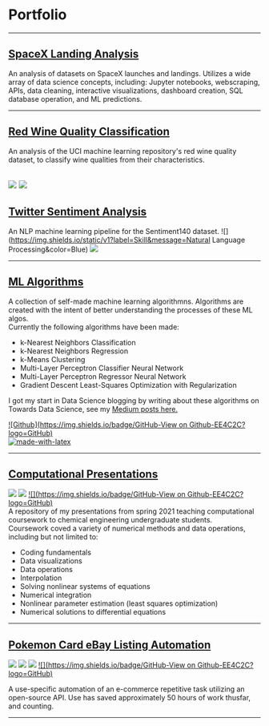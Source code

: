 # Portfolio

---

## [SpaceX Landing Analysis](https://github.com/turnerluke/spacex-success-analysis)
An analysis of datasets on SpaceX launches and landings. Utilizes a wide array of data science concepts, including: Jupyter notebooks, webscraping, APIs, data cleaning, interactive visualizations, dashboard creation, SQL database operation, and ML predictions.

---

## [Red Wine Quality Classification](https://github.com/turnerluke/red-wine-classification)
An analysis of the UCI machine learning repository's red wine quality dataset, to classify wine qualities from their characteristics.

![](https://img.shields.io/static/v1?label=Skill&message=Classification&color=Blue)
![](https://img.shields.io/badge/Kaggle-20BEFF?style=for-the-badge&logo=Kaggle&logoColor=white)
---


## [Twitter Sentiment Analysis](https://github.com/turnerluke/twitter-sentiment)
An NLP machine learning pipeline for the Sentiment140 dataset.
![](https://img.shields.io/static/v1?label=Skill&message=Natural Language Processing&color=Blue)
![](https://img.shields.io/badge/Kaggle-20BEFF?style=for-the-badge&logo=Kaggle&logoColor=white)

---

## [ML Algorithms](https://github.com/turnerluke/ML-algos)
A collection of self-made machine learning algorithmns. Algorithms are created with the intent of better understanding the processes of these ML algos.  
Currently the following algorithms have been made:
- k-Nearest Neighbors Classification
- k-Nearest Neighbors Regression
- k-Means Clustering
- Multi-Layer Perceptron Classifier Neural Network
- Multi-Layer Perceptron Regressor Neural Network
- Gradient Descent Least-Squares Optimization with Regularization

I got my start in Data Science blogging by writing about these algorithms on Towards Data Science, see my [Medium posts here.](https://medium.com/@turnermluke)

[![Github](https://img.shields.io/badge/GitHub-View on Github-EE4C2C?logo=GitHub)](https://github.com/turnerluke/ML-algos)  
[![made-with-latex](https://img.shields.io/badge/Made%20with-LaTeX-1f425f.svg)](https://www.latex-project.org/)

---

## [Computational Presentations](https://github.com/turnerluke/computational-presentations)
![](https://img.shields.io/badge/Python-FFD43B?style=for-the-badge&logo=python&logoColor=blue)
![](https://img.shields.io/badge/PyCharm-000000.svg?&style=for-the-badge&logo=PyCharm&logoColor=white)
[![](https://img.shields.io/badge/GitHub-View on Github-EE4C2C?logo=GitHub)](https://github.com/turnerluke/computational-presentations)  
A repository of my presentations from spring 2021 teaching computational coursework to chemical engineering undergraduate students.  
Coursework coved a variety of numerical methods and data operations, including but not limited to:
- Coding fundamentals
- Data visualizations
- Data operations
- Interpolation
- Solving nonlinear systems of equations
- Numerical integration
- Nonlinear parameter estimation (least squares optimization)
- Numerical solutions to differential equations


---

## [Pokemon Card eBay Listing Automation](https://github.com/turnerluke/eBay-pokemon-card-automation)
![](https://img.shields.io/static/v1?label=Skill&message=Automation&color=Blue)
![](https://img.shields.io/static/v1?label=Skill&message=APIs&color=Blue)
![](https://img.shields.io/badge/PyCharm-000000.svg?&style=for-the-badge&logo=PyCharm&logoColor=white)
[![](https://img.shields.io/badge/GitHub-View on Github-EE4C2C?logo=GitHub)](https://github.com/turnerluke/eBay-pokemon-card-automation)  

A use-specific automation of an e-commerce repetitive task utilizing an open-source API. Use has saved approximately 50 hours of work thusfar, and counting.

---

